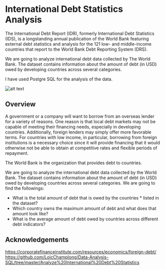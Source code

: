 
# International Debt Statistics Analysis

The International Debt Report (IDR), formerly International Debt Statistics (IDS), is a longstanding annual publication of the World Bank featuring external debt statistics and analysis for the 121 low- and middle-income countries that report to the World Bank Debt Reporting System (DRS).

We are going to analyze international debt data collected by The World Bank. The dataset contains information about the amount of debt (in USD) owed by developing countries across several categories. 



I have used Postgre SQL for the analysis of the data.





![alt text](https://img.shields.io/badge/PostgreSQL-15-brightgreen) 

## Overview

A government or a company will want to borrow from an overseas lender for a variety of reasons. One reason is  that local debt markets may not be capable of  meeting their financing needs, especially in developing countries. Additionally, foreign lenders may simply offer more favorable terms. For countries with low income, in particular, borrowing from foreign institutions is a necessary choice since it will provide financing that it would otherwise not be able to obtain at competitive rates and flexible periods of repayment.

The World Bank is the organization that provides debt to countries.

We are going to analyze the international debt data collected by the World Bank. The dataset contains information about the amount of debt (in USD) owed by developing countries across several categories. We are going to find the followings:

* What is the total amount of debt that is owed by the countries * listed in the dataset?
* Which country owns the maximum amount of debt and what does that amount look like?
* What is the average amount of debt owed by countries across different debt indicators?

## Acknowledgements

https://corporatefinanceinstitute.com/resources/economics/foreign-debt/
https://github.com/LoicChamplong/Data-Analysis-SQL/tree/master/Analyze%20International%20Debt%20Statistics

